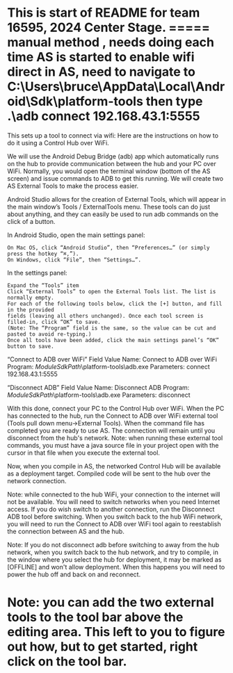 This is start of README for team 16595, 2024 Center Stage.
===== manual method , needs doing each time AS is started
to enable wifi direct in AS, need to navigate to  C:\Users\bruce\AppData\Local\Android\Sdk\platform-tools
then type  .\adb connect 192.168.43.1:5555
=====================================================

This sets up a tool to connect via wifi:
Here are the instructions on how to do it using a Control Hub over WiFi.

We will use the Android Debug Bridge (adb) app which automatically runs on the hub to provide 
communication between the hub and your PC over WiFi. 
Normally, you would open the terminal window (bottom of the AS screen) and issue commands 
to ADB to get this running. We will create two AS External Tools to make the process easier.

Android Studio allows for the creation of External Tools, 
which will appear in the main window’s Tools / ExternalTools menu.
These tools can do just about anything, and they can easily be used to run adb commands on the click of a button.

In Android Studio, open the main settings panel:

    On Mac OS, click “Android Studio”, then “Preferences…” (or simply press the hotkey “⌘,”).
    On Windows, click “File”, then “Settings…”.

In the settings panel:

    Expand the “Tools” item
    Click “External Tools” to open the External Tools list. The list is normally empty.
    For each of the following tools below, click the [+] button, and fill in the provided 
    fields (leaving all others unchanged). Once each tool screen is filled-in, click “OK” to save. 
    (Note: The “Program” field is the same, so the value can be cut and pasted to avoid re-typing.)
    Once all tools have been added, click the main settings panel’s “OK” button to save.

“Connect to ADB over WiFi”
Field 	Value
Name: 	Connect to ADB over WiFi
Program: 	$ModuleSdkPath$\platform-tools\adb.exe
Parameters: 	connect 192.168.43.1:5555

“Disconnect ADB”
Field 	Value
Name: 	Disconnect ADB
Program: 	$ModuleSdkPath$\platform-tools\adb.exe
Parameters: 	disconnect

With this done, connect your PC to the Control Hub over WiFi. When the PC has connected to the hub, 
run the Connect to ADB over WiFi external tool (Tools pull down menu->External Tools). 
When the command file has completed you are ready to use AS. 
The connection will remain until you disconnect from the hub's network. 
    Note: when running these external tool commands, you must have a java source file in your project 
    open with the cursor in that file when you execute the external tool.

Now, when you compile in AS, the networked Control Hub will be available as a deployment target. 
Compiled code will be sent to the hub over the network connection.

Note: while connected to the hub WiFi, your connection to the internet will not be available. 
You will need to switch networks when you need Internet access. 
If you do wish switch to another connection, run the Disconnect ADB tool before switching. 
When you switch back to the hub WiFi network, you will need to run the Connect to ADB over WiFi 
tool again to reestablish the connection between AS and the hub.

Note: If you do not disconnect adb before switching to away from the hub network, 
when you switch back to the hub network, and try to compile, in the window where you select 
the hub for deployment, it may be marked as [OFFLINE] and won't allow deployment. 
When this happens you will need to power the hub off and back on and reconnect.

Note: you can add the two external tools to the tool bar above the editing area. 
This left to you to figure out how, but to get started, right click on the tool bar.
=============================================================================

 